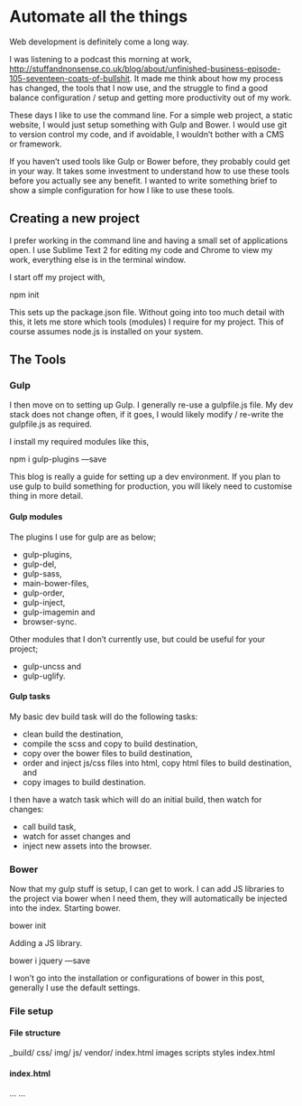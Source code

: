 # Automate all the things

Web development is definitely come a long way.

I was listening to a podcast this morning at work, http://stuffandnonsense.co.uk/blog/about/unfinished-business-episode-105-seventeen-coats-of-bullshit. It made me think about how my process has changed, the tools that I now use, and the struggle to find a good balance configuration / setup and getting more productivity out of my work.

These days I like to use the command line. For a simple web project, a static website, I would just setup something with Gulp and Bower. I would use git to version control my code, and if avoidable, I wouldn’t bother with a CMS or framework.

If you haven’t used tools like Gulp or Bower before, they probably could get in your way. It takes some investment to understand how to use these tools before you actually see any benefit. I wanted to write something brief to show a simple configuration for how I like to use these tools.

## Creating a new project

I prefer working in the command line and having a small set of applications open. I use Sublime Text 2 for editing my code and Chrome to view my work, everything else is in the terminal window.

I start off my project with,

npm init

This sets up the package.json file. Without going into too much detail with this, it lets me store which tools (modules) I require for my project. This of course assumes node.js is installed on your system.

## The Tools

### Gulp

I then move on to setting up Gulp. I generally re-use a gulpfile.js file. My dev stack does not change often, if it goes, I would likely modify / re-write the gulpfile.js as required.

I install my required modules like this,

npm i gulp-plugins —save

This blog is really a guide for setting up a dev environment. If you plan to use gulp to build something for production, you will likely need to customise thing in more detail.

#### Gulp modules

The plugins I use for gulp are as below;

- gulp-plugins,
- gulp-del,
- gulp-sass,
- main-bower-files,
- gulp-order,
- gulp-inject,
- gulp-imagemin and
- browser-sync.

Other modules that I don’t currently use, but could be useful for your project;

- gulp-uncss and
- gulp-uglify.

#### Gulp tasks

My basic dev build task will do the following tasks:

- clean build the destination,
- compile the scss and copy to build destination,
- copy over the bower files to build destination,
- order and inject js/css files into html, copy html files to build destination, and
- copy images to build destination.

I then have a watch task which will do an initial build, then watch for changes:

- call build task,
- watch for asset changes and
- inject new assets into the browser.

### Bower

Now that my gulp stuff is setup, I can get to work. I can add JS libraries to the project via bower when I need them, they will automatically be injected into the index.
Starting bower.

bower init

Adding a JS library.

bower i jquery —save

I won’t go into the installation or configurations of bower in this post, generally I use the default settings.

### File setup

#### File structure

_build/
css/
img/
js/
vendor/
index.html
images
scripts
styles
index.html

#### index.html

<!doctype html>
<html>
<head>
…
<!— inject:css —>
<!— endinject —>
</head>
<body>
…
<!— inject:js —>
<!— endinject —>
</body>
</html>





